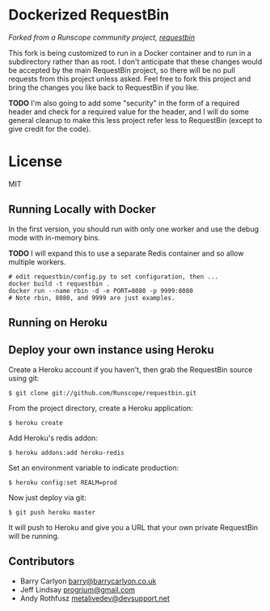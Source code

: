 # Dockerized RequestBin
_Forked from a Runscope community project, [requestbin](https://github.com/Runscope/requestbin)_

This fork is being customized to run in a Docker container and to run in a subdirectory rather than as root. I don't anticipate that these changes would be accepted by the main RequestBin project, so there will be no pull requests from this project unless asked. Feel free to fork this project and bring the changes you like back to RequestBin if you like.

**TODO** I'm also going to add some "security" in the form of a required header and check for a required value for the header, and I will do some general cleanup to make this less project refer less to RequestBin (except to give credit for the code).

# License
MIT

## Running Locally with Docker
In the first version, you should run with only one worker and use the debug mode with in-memory bins.

**TODO** I will expand this to use a separate Redis container and so allow multiple workers.

    # edit requestbin/config.py to set configuration, then ... 
    docker build -t requestbin .
    docker run --name rbin -d -e PORT=8080 -p 9999:8080
    # Note rbin, 8080, and 9999 are just examples.

## Running on Heroku
## Deploy your own instance using Heroku
Create a Heroku account if you haven't, then grab the RequestBin source using git:

`$ git clone git://github.com/Runscope/requestbin.git`

From the project directory, create a Heroku application:

`$ heroku create`

Add Heroku's redis addon:

`$ heroku addons:add heroku-redis`

Set an environment variable to indicate production:

`$ heroku config:set REALM=prod`

Now just deploy via git:

`$ git push heroku master`

It will push to Heroku and give you a URL that your own private RequestBin will be running.


Contributors
------------
 * Barry Carlyon <barry@barrycarlyon.co.uk>
 * Jeff Lindsay <progrium@gmail.com>
 * Andy Rothfusz <metalivedev@devsupport.net>
